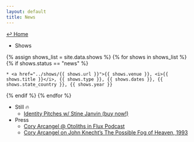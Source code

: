 ```yaml
---
layout: default
title: News
---
```

<a href="../">↩ Home </a>
* Shows

{% assign shows_list = site.data.shows %}
{% for shows in shows_list %}
{% if shows.status == "news" %}

	* <a href="../shows/{{ shows.url }}">{{ shows.venue }}, <i>{{ shows.title }}</i>, {{ shows.type }}, {{ shows.dates }}, {{ shows.state_country }}, {{ shows.year }}

{% endif %}
{% endfor %}


* Still 🔥
	* [Identity Pitches w/ Stine Janvin (buy now!)](https://primaryinformation.org/product/identity-pitches/)
* Press
	* [Cory Arcangel @  Otoliths in Flux Podcast](https://stegi.radio/show/artist-talk-cory-arcangel-2023-10-05) 
	* [Cory Arcangel on John Knecht’s The Possible Fog of Heaven, 1993](https://www.artforum.com/print/202305/cory-arcangel-on-john-knecht-s-the-possible-fog-of-heaven-1993-90442) 






